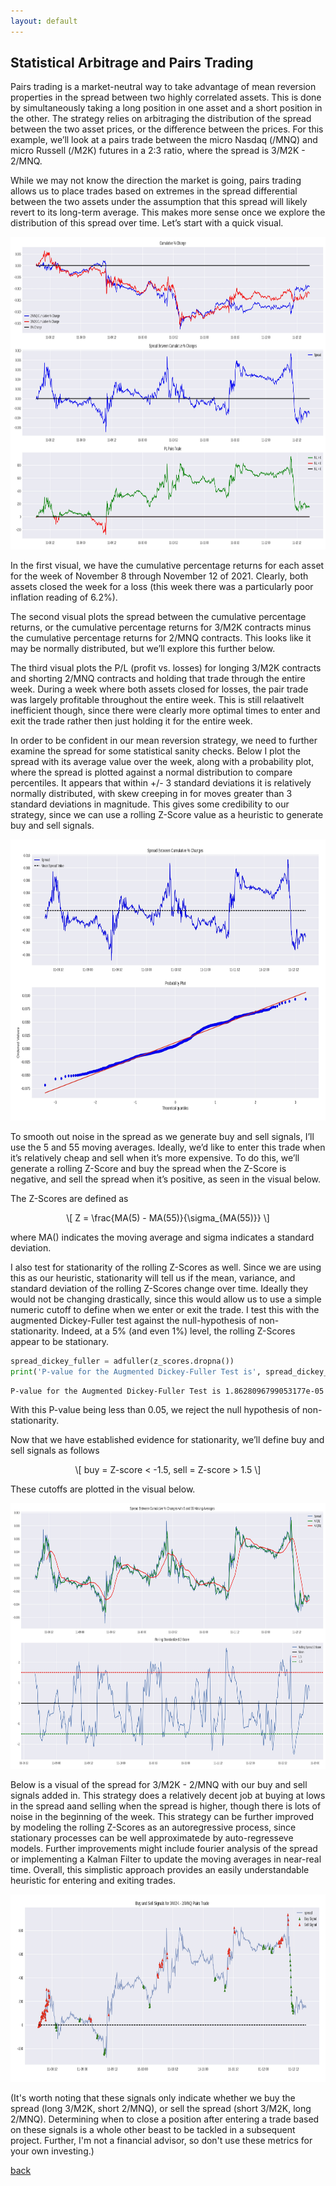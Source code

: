 ```yaml
---
layout: default
---
```


## Statistical Arbitrage and Pairs Trading 

<script type="text/javascript" async="" src="https://cdnjs.cloudflare.com/ajax/libs/mathjax/2.7.4/MathJax.js?config=TeX-MML-AM_CHTML"></script> 

Pairs trading is a market-neutral way to take advantage of mean reversion properties in the spread between two highly correlated assets. This is done by simultaneously taking a long position in one asset and a short position in the other. The strategy relies on arbitraging the distribution of the spread between the two asset prices, or the difference between the prices.  For this example, we’ll look at a pairs trade between the micro Nasdaq (/MNQ) and micro Russell (/M2K) futures in a 2:3 ratio, where the spread is 3/M2K - 2/MNQ. 

While we may not know the direction the market is going, pairs trading allows us to place trades based on extremes in the spread differential between the two assets under the assumption that this spread will likely revert to its long-term average. This makes more sense once we explore the distribution of this spread over time. Let’s start with a quick visual. 

<img src="pairs_trade_exploration.jpg" width="1100" height="500">

In the first visual, we have the cumulative percentage returns for each asset for the week of November 8 through November 12 of 2021. Clearly, both assets closed the week for a loss (this week there was a particularly poor inflation reading of 6.2%). 

The second visual plots the spread between the cumulative percentage returns, or the cumulative percentage returns for 3/M2K contracts minus the cumulative percentage returns for 2/MNQ contracts. This looks like it may be normally distributed, but we’ll explore this further below. 

The third visual plots the P/L (profit vs. losses) for longing 3/M2K contracts and shorting 2/MNQ contracts and holding that trade through the entire week. During a week where both assets closed for losses, the pair trade was largely profitable throughout the entire week. This is still relaativelt inefficient though, since there were clearly more optimal times to enter and exit the trade rather then just holding it for the entire week. 

In order to be confident in our mean reversion strategy, we need to further examine the spread for some statistical sanity checks. Below I plot the spread with its average value over the week, along with a probability plot, where the spread is plotted against a normal distribution to compare percentiles. It appears that within +/- 3 standard deviations it is relatively normally distributed, with skew creeping in for moves greater than 3 standard deviations in magnitude. This gives some credibility to our strategy, since we can use a rolling Z-Score value as a heuristic to generate buy and sell signals. 

<img src="spread_normality.jpg" width="1300" height="450">

To smooth out noise in the spread as we generate buy and sell signals, I’ll use the 5 and 55 moving averages. Ideally, we’d like to enter this trade when it’s relatively cheap and sell when it’s more expensive. To do this, we’ll generate a rolling Z-Score and buy the spread when the Z-Score is negative, and sell the spread when it’s positive, as seen in the visual below. 

The Z-Scores are defined as 

<p><span class="math display">\[ Z = \frac{MA(5) - MA(55)}{\sigma_{MA(55)}} \]</span></p> 

where MA() indicates the moving average and sigma indicates a standard deviation. 

I also test for stationarity of the rolling Z-Scores as well. Since we are using this as our heuristic, stationarity will tell us if the mean, variance, and standard deviation of the rolling Z-Scores change over time. Ideally they would not be changing drastically, since this would allow us to use a simple numeric cutoff to define when we enter or exit the trade. I test this with the augmented Dickey-Fuller test against the null-hypothesis of non-stationarity. Indeed, at a 5% (and even 1%) level, the rolling Z-Scores appear to be stationary. 

```python 
spread_dickey_fuller = adfuller(z_scores.dropna())
print('P-value for the Augmented Dickey-Fuller Test is', spread_dickey_fuller[1])   
```
```
P-value for the Augmented Dickey-Fuller Test is 1.8628096799053177e-05 
```

With this P-value being less than 0.05, we reject the null hypothesis of non-stationarity. 

Now that we have established evidence for stationarity, we’ll define buy and sell signals as follows

<p><span class="math display">\[ buy = Z-score < -1.5, sell = Z-score > 1.5 \]</span></p> 

These cutoffs are plotted in the visual below. 

<img src="z_scores_moving_averages.jpg" width="1100" height="425">

Below is a visual of the spread for 3/M2K - 2/MNQ with our buy and sell signals added in. This strategy does a relatively decent job at buying at lows in the spread aand selling when the spread is higher, though there is lots of noise in the beginning of the week. This strategy can be further improved by modeling the rolling Z-Scores as an autoregressive process, since stationary processes can be well approximatede by auto-regresseve models. Further improvements might include fourier analysis of the spread or implementing a Kalman Filter to update the moving averages in near-real time. Overall, this simplistic approach provides an easily understandable heuristic for entering and exiting trades. 

<img src="final_trade_signals.jpg" width="1100" height="300"> 

(It's worth noting that these signals only indicate whether we buy the spread (long 3/M2K, short 2/MNQ), or sell the spread (short 3/M2K, long 2/MNQ). Determining when to close a position after entering a trade based on these signals is a whole other beast to be tackled in a subsequent project. Further, I'm not a financial advisor, so don't use these metrics for your own investing.) 

[back](./)